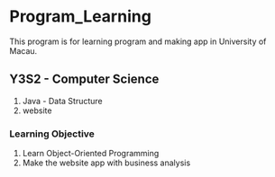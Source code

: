 # Program_Learning

This program is for learning program and making app in University of Macau.

## Y3S2 - Computer Science
1. Java - Data Structure
2. website


### Learning Objective
1. Learn Object-Oriented Programming
2. Make the website app with business analysis
